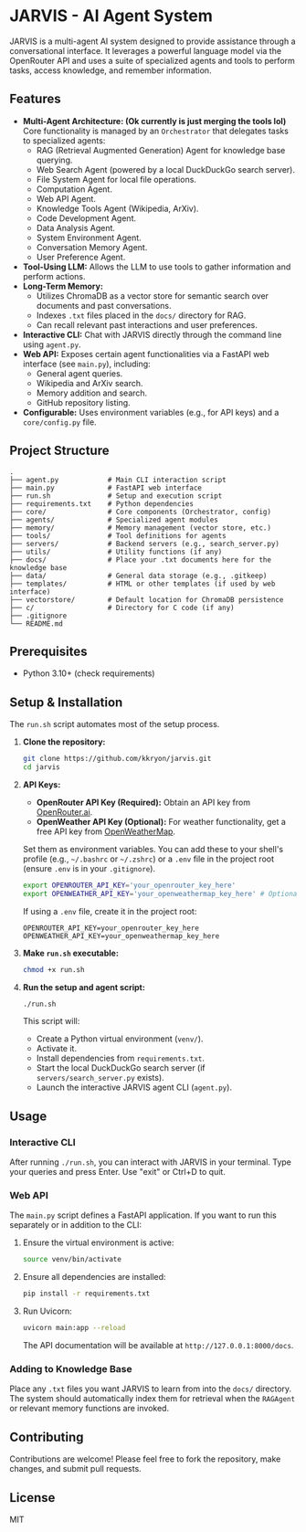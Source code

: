 # JARVIS - AI Agent System

JARVIS is a multi-agent AI system designed to provide assistance through a conversational interface. It leverages a powerful language model via the OpenRouter API and uses a suite of specialized agents and tools to perform tasks, access knowledge, and remember information.

## Features


*   **Multi-Agent Architecture: (Ok currently is just merging the tools lol)** Core functionality is managed by an `Orchestrator` that delegates tasks to specialized agents:
    *   RAG (Retrieval Augmented Generation) Agent for knowledge base querying.
    *   Web Search Agent (powered by a local DuckDuckGo search server).
    *   File System Agent for local file operations.
    *   Computation Agent.
    *   Web API Agent.
    *   Knowledge Tools Agent (Wikipedia, ArXiv).
    *   Code Development Agent.
    *   Data Analysis Agent.
    *   System Environment Agent.
    *   Conversation Memory Agent.
    *   User Preference Agent.
*   **Tool-Using LLM:** Allows the LLM to use tools to gather information and perform actions.
*   **Long-Term Memory:**
    *   Utilizes ChromaDB as a vector store for semantic search over documents and past conversations.
    *   Indexes `.txt` files placed in the `docs/` directory for RAG.
    *   Can recall relevant past interactions and user preferences.
*   **Interactive CLI:** Chat with JARVIS directly through the command line using `agent.py`.
*   **Web API:** Exposes certain agent functionalities via a FastAPI web interface (see `main.py`), including:
    *   General agent queries.
    *   Wikipedia and ArXiv search.
    *   Memory addition and search.
    *   GitHub repository listing.
*   **Configurable:** Uses environment variables (e.g., for API keys) and a `core/config.py` file.

## Project Structure

```
.
├── agent.py            # Main CLI interaction script
├── main.py             # FastAPI web interface
├── run.sh              # Setup and execution script
├── requirements.txt    # Python dependencies
├── core/               # Core components (Orchestrator, config)
├── agents/             # Specialized agent modules
├── memory/             # Memory management (vector store, etc.)
├── tools/              # Tool definitions for agents
├── servers/            # Backend servers (e.g., search_server.py)
├── utils/              # Utility functions (if any)
├── docs/               # Place your .txt documents here for the knowledge base
├── data/               # General data storage (e.g., .gitkeep)
├── templates/          # HTML or other templates (if used by web interface)
├── vectorstore/        # Default location for ChromaDB persistence
├── c/                  # Directory for C code (if any)
├── .gitignore
└── README.md
```

## Prerequisites

*   Python 3.10+ (check requirements)

## Setup & Installation

The `run.sh` script automates most of the setup process.

1.  **Clone the repository:**
    ```bash
    git clone https://github.com/kkryon/jarvis.git
    cd jarvis
    ```

2.  **API Keys:**
    *   **OpenRouter API Key (Required):** Obtain an API key from [OpenRouter.ai](https://openrouter.ai/keys).
    *   **OpenWeather API Key (Optional):** For weather functionality, get a free API key from [OpenWeatherMap](https://openweathermap.org/api).

    Set them as environment variables. You can add these to your shell's profile (e.g., `~/.bashrc` or `~/.zshrc`) or a `.env` file in the project root (ensure `.env` is in your `.gitignore`).
    ```bash
    export OPENROUTER_API_KEY='your_openrouter_key_here'
    export OPENWEATHER_API_KEY='your_openweathermap_key_here' # Optional
    ```
    If using a `.env` file, create it in the project root:
    ```
    OPENROUTER_API_KEY=your_openrouter_key_here
    OPENWEATHER_API_KEY=your_openweathermap_key_here
    ```

3.  **Make `run.sh` executable:**
    ```bash
    chmod +x run.sh
    ```

4.  **Run the setup and agent script:**
    ```bash
    ./run.sh
    ```
    This script will:
    *   Create a Python virtual environment (`venv/`).
    *   Activate it.
    *   Install dependencies from `requirements.txt`.
    *   Start the local DuckDuckGo search server (if `servers/search_server.py` exists).
    *   Launch the interactive JARVIS agent CLI (`agent.py`).

## Usage

### Interactive CLI

After running `./run.sh`, you can interact with JARVIS in your terminal. Type your queries and press Enter. Use "exit" or Ctrl+D to quit.

### Web API

The `main.py` script defines a FastAPI application. If you want to run this separately or in addition to the CLI:

1.  Ensure the virtual environment is active:
    ```bash
    source venv/bin/activate
    ```
2.  Ensure all dependencies are installed:
    ```bash
    pip install -r requirements.txt
    ```
3.  Run Uvicorn:
    ```bash
    uvicorn main:app --reload
    ```
    The API documentation will be available at `http://127.0.0.1:8000/docs`.

### Adding to Knowledge Base

Place any `.txt` files you want JARVIS to learn from into the `docs/` directory. The system should automatically index them for retrieval when the `RAGAgent` or relevant memory functions are invoked.

## Contributing

Contributions are welcome! Please feel free to fork the repository, make changes, and submit pull requests.

## License

MIT 